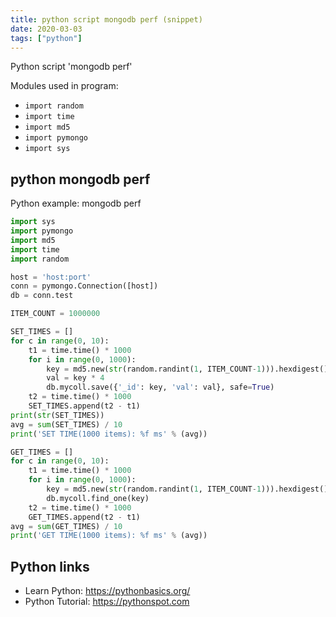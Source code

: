 ```yaml
---
title: python script mongodb perf (snippet)
date: 2020-03-03
tags: ["python"]
---
```

Python script 'mongodb perf'


Modules used in program: 
* `import random`
* `import time`
* `import md5`
* `import pymongo`
* `import sys`

## python mongodb perf

Python example: mongodb perf

```python
import sys
import pymongo
import md5
import time
import random

host = 'host:port'
conn = pymongo.Connection([host])
db = conn.test

ITEM_COUNT = 1000000

SET_TIMES = []
for c in range(0, 10):
    t1 = time.time() * 1000
    for i in range(0, 1000):
        key = md5.new(str(random.randint(1, ITEM_COUNT-1))).hexdigest()
        val = key * 4
        db.mycoll.save({'_id': key, 'val': val}, safe=True)
    t2 = time.time() * 1000
    SET_TIMES.append(t2 - t1)
print(str(SET_TIMES))
avg = sum(SET_TIMES) / 10
print('SET TIME(1000 items): %f ms' % (avg))

GET_TIMES = []
for c in range(0, 10):
    t1 = time.time() * 1000
    for i in range(0, 1000):
        key = md5.new(str(random.randint(1, ITEM_COUNT-1))).hexdigest()
        db.mycoll.find_one(key)
    t2 = time.time() * 1000
    GET_TIMES.append(t2 - t1)
avg = sum(GET_TIMES) / 10
print('GET TIME(1000 items): %f ms' % (avg))


```

## Python links

- Learn Python: https://pythonbasics.org/
- Python Tutorial: https://pythonspot.com
